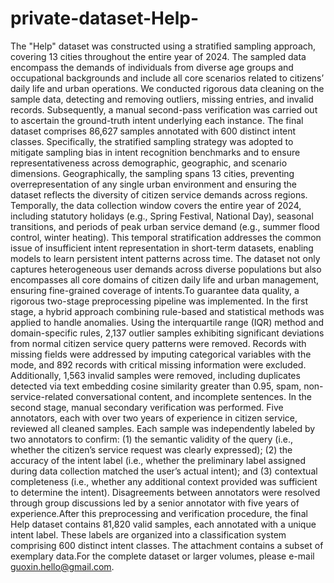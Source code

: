 # private-dataset-Help-
The "Help" dataset was constructed using a stratified sampling approach, covering 13 cities throughout the entire year of 2024. The sampled data encompass the demands of individuals from diverse age groups and occupational backgrounds and include all core scenarios related to citizens’ daily life and urban operations. 
We conducted rigorous data cleaning on the sample data, detecting and removing outliers, missing entries, and invalid records. Subsequently, a manual second-pass verification was carried out to ascertain the ground-truth intent underlying each instance. The final dataset comprises 86,627 samples annotated with 600 distinct intent classes. Specifically, the stratified sampling strategy was adopted to mitigate sampling bias in intent recognition benchmarks and to ensure representativeness across demographic, geographic, and scenario dimensions. Geographically, the sampling spans 13 cities, preventing overrepresentation of any single urban environment and ensuring the dataset reflects the diversity of citizen service demands across regions. Temporally, the data collection window covers the entire year of 2024, including statutory holidays (e.g., Spring Festival, National Day), seasonal transitions, and periods of peak urban service demand (e.g., summer flood control, winter heating). This temporal stratification addresses the common issue of insufficient intent representation in short-term datasets, enabling models to learn persistent intent patterns across time. The dataset not only captures heterogeneous user demands across diverse populations but also encompasses all core domains of citizen daily life and urban management, ensuring fine-grained coverage of intents.To guarantee data quality, a rigorous two-stage preprocessing pipeline was implemented. In the first stage, a hybrid approach combining rule-based and statistical methods was applied to handle anomalies. Using the interquartile range (IQR) method and domain-specific rules, 2,137 outlier samples exhibiting significant deviations from normal citizen service query patterns were removed. Records with missing fields were addressed by imputing categorical variables with the mode, and 892 records with critical missing information were excluded. Additionally, 1,563 invalid samples were removed, including duplicates detected via text embedding cosine similarity greater than 0.95, spam, non-service-related conversational content, and incomplete sentences. In the second stage, manual secondary verification was performed. Five annotators, each with over two years of experience in citizen service, reviewed all cleaned samples. Each sample was independently labeled by two annotators to confirm: (1) the semantic validity of the query (i.e., whether the citizen’s service request was clearly expressed); (2) the accuracy of the intent label (i.e., whether the preliminary label assigned during data collection matched the user’s actual intent); and (3) contextual completeness (i.e., whether any additional context provided was sufficient to determine the intent). Disagreements between annotators were resolved through group discussions led by a senior annotator with five years of experience.After this preprocessing and verification procedure, the final Help dataset contains 81,820 valid samples, each annotated with a unique intent label. These labels are organized into a classification system comprising 600 distinct intent classes.
The attachment contains a subset of exemplary data.For the complete dataset or larger volumes, please e-mail guoxin.hello@gmail.com.
